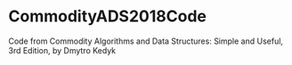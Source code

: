 # CommodityADS2018Code
Code from Commodity Algorithms and Data Structures: Simple and Useful, 3rd Edition, by Dmytro Kedyk 
